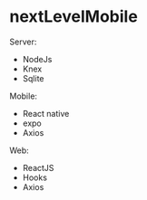 # nextLevelMobile

Server:
- NodeJs
- Knex
- Sqlite


Mobile:

- React native
- expo
- Axios

Web:

 - ReactJS
 - Hooks
 - Axios
